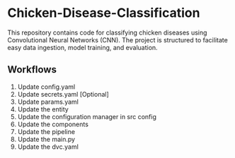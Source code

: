 # Chicken-Disease-Classification
This repository contains code for classifying chicken diseases using Convolutional Neural Networks (CNN). The project is structured to facilitate easy data ingestion, model training, and evaluation.

## Workflows
1. Update config.yaml
2. Update secrets.yaml [Optional]
3. Update params.yaml
4. Update the entity
5. Update the configuration manager in src config
6. Update the components
7. Update the pipeline 
8. Update the main.py
9. Update the dvc.yaml